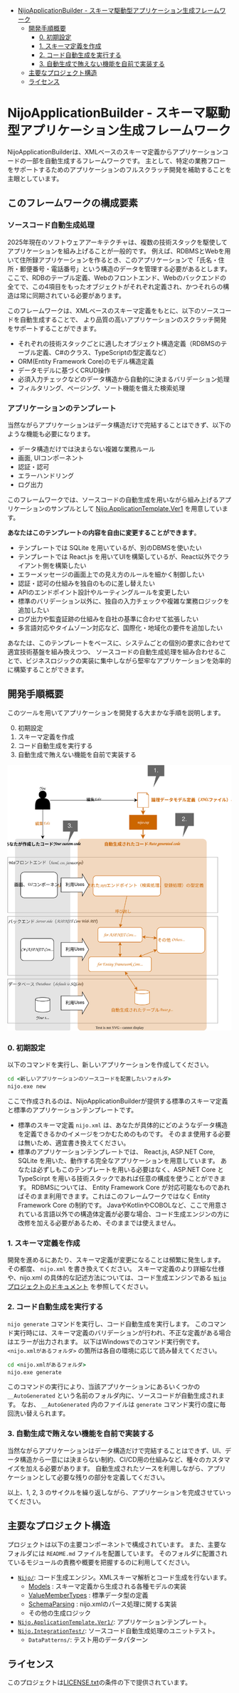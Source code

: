 - [NijoApplicationBuilder - スキーマ駆動型アプリケーション生成フレームワーク](#nijoapplicationbuilder---スキーマ駆動型アプリケーション生成フレームワーク)
  - [開発手順概要](#開発手順概要)
    - [0. 初期設定](#0-初期設定)
    - [1. スキーマ定義を作成](#1-スキーマ定義を作成)
    - [2. コード自動生成を実行する](#2-コード自動生成を実行する)
    - [3. 自動生成で賄えない機能を自前で実装する](#3-自動生成で賄えない機能を自前で実装する)
  - [主要なプロジェクト構造](#主要なプロジェクト構造)
  - [ライセンス](#ライセンス)


# NijoApplicationBuilder - スキーマ駆動型アプリケーション生成フレームワーク
NijoApplicationBuilderは、XMLベースのスキーマ定義からアプリケーションコードの一部を自動生成するフレームワークです。
主として、特定の業務フローをサポートするためのアプリケーションのフルスクラッチ開発を補助することを主眼としています。

## このフレームワークの構成要素

### ソースコード自動生成処理

2025年現在のソフトウェアアーキテクチャは、複数の技術スタックを駆使してアプリケーションを組み上げることが一般的です。
例えば、RDBMSとWebを用いて住所録アプリケーションを作るとき、このアプリケーションで「氏名・住所・郵便番号・電話番号」という構造のデータを管理する必要があるとします。
ここで、RDBのテーブル定義、Webのフロントエンド、Webのバックエンドの全てで、この4項目をもったオブジェクトがそれぞれ定義され、かつそれらの構造は常に同期されている必要があります。

このフレームワークは、XMLベースのスキーマ定義をもとに、以下のソースコードを自動生成することで、
より品質の高いアプリケーションのスクラッチ開発をサポートすることができます。

- それぞれの技術スタックごとに適したオブジェクト構造定義（RDBMSのテーブル定義、C#のクラス、TypeScriptの型定義など）
- ORM(Entity Framework Core)のモデル構造定義
- データモデルに基づくCRUD操作
- 必須入力チェックなどのデータ構造から自動的に決まるバリデーション処理
- フィルタリング、ページング、ソート機能を備えた検索処理

### アプリケーションのテンプレート

当然ながらアプリケーションはデータ構造だけで完結することはできず、以下のような機能も必要になります。

- データ構造だけでは決まらない複雑な業務ルール
- 画面, UIコンポーネント
- 認証・認可
- エラーハンドリング
- ログ出力

このフレームワークでは、ソースコードの自動生成を用いながら組み上げるアプリケーションのサンプルとして
[Nijo.ApplicationTemplate.Ver1](./Nijo.ApplicationTemplate.Ver1/README.md) を用意しています。

**あなたはこのテンプレートの内容を自由に変更することができます**。

- テンプレートでは SQLite を用いているが、別のDBMSを使いたい
- テンプレートでは React.js を用いてUIを構築しているが、React以外でクライアント側を構築したい
- エラーメッセージの画面上での見え方のルールを細かく制御したい
- 認証・認可の仕組みを独自のものに差し替えたい
- APIのエンドポイント設計やルーティングルールを変更したい
- 標準のバリデーション以外に、独自の入力チェックや複雑な業務ロジックを追加したい
- ログ出力や監査証跡の仕組みを自社の基準に合わせて拡張したい
- 多言語対応やタイムゾーン対応など、国際化・地域化の要件を追加したい

あなたは、このテンプレートをベースに、システムごとの個別の要求に合わせて適宜技術基盤を組み換えつつ、
ソースコードの自動生成処理を組み合わせることで、ビジネスロジックの実装に集中しながら堅牢なアプリケーションを効率的に構築することができます。

## 開発手順概要
このツールを用いてアプリケーションを開発する大まかな手順を説明します。

0. 初期設定
1. スキーマ定義を作成
2. コード自動生成を実行する
3. 自動生成で賄えない機能を自前で実装する

![開発手順概要](./README_files/README.drawio.svg)

### 0. 初期設定
以下のコマンドを実行し、新しいアプリケーションを作成してください。

```cmd
cd <新しいアプリケーションのソースコードを配置したいフォルダ>
nijo.exe new
```

ここで作成されるのは、NijoApplicationBuilderが提供する標準のスキーマ定義と標準のアプリケーションテンプレートです。

- 標準のスキーマ定義 `nijo.xml` は、あなたが具体的にどのようなデータ構造を定義できるかのイメージをつかむためのものです。
  そのまま使用する必要は無いため、適宜書き換えてください。
- 標準のアプリケーションテンプレートでは、 React.js, ASP.NET Core, SQLite を用いた、動作する完全なアプリケーションを用意しています。
  あなたは必ずしもこのテンプレートを用いる必要はなく、ASP.NET Core と TypeScirpt を用いる技術スタックであれば任意の構成を使うことができます。
  RDBMSについては、 Entity Framework Core が対応可能なものであればそのまま利用できます。これはこのフレームワークではなく Entity Framework Core の制約です。
  JavaやKotlinやCOBOLなど、ここで用意されている言語以外での構造体定義が必要な場合、コード生成エンジンの方に改修を加える必要があるため、そのままでは使えません。

### 1. スキーマ定義を作成
開発を進めるにあたり、スキーマ定義が変更になることは頻繁に発生します。
その都度、 `nijo.xml` を書き換えてください。
スキーマ定義のより詳細な仕様や、nijo.xml の具体的な記述方法については、コード生成エンジンである [`Nijo` プロジェクトのドキュメント](./Nijo/README.md) を参照してください。

### 2. コード自動生成を実行する
`nijo generate` コマンドを実行し、コード自動生成を実行します。
このコマンド実行時には、スキーマ定義のバリデーションが行われ、不正な定義がある場合はエラーが出力されます。
以下はWindowsでのコマンド実行例です。 `<nijo.xmlがあるフォルダ>` の箇所は各自の環境に応じて読み替えてください。

```cmd
cd <nijo.xmlがあるフォルダ>
nijo.exe generate
```

このコマンドの実行により、当該アプリケーションにあるいくつかの `__AutoGenerated` という名前のフォルダ内に、ソースコードが自動生成されます。
なお、 `__AutoGenerated` 内のファイルは `generate` コマンド実行の度に毎回洗い替えられます。

### 3. 自動生成で賄えない機能を自前で実装する
当然ながらアプリケーションはデータ構造だけで完結することはできず、UI、データ構造から一意には決まらない制約、CI/CD用の仕組みなど、種々のカスタマイズを加える必要があります。
自動生成されたソースを利用しながら、アプリケーションとして必要な残りの部分を定義してください。

以上、1, 2, 3 のサイクルを繰り返しながら、アプリケーションを完成させていってください。

## 主要なプロジェクト構造
プロジェクトは以下の主要コンポーネントで構成されています。
また、主要なフォルダには `README.md` ファイルを配置しています。
そのフォルダに配置されているモジュールの責務や概要を把握するのに利用してください。

- [`Nijo/`](./Nijo/README.md): コード生成エンジン。XMLスキーマ解析とコード生成を行ないます。
  - [Models](Nijo/Models/README.md) : スキーマ定義から生成される各種モデルの実装
  - [ValueMemberTypes](Nijo/ValueMemberTypes/README.md) : 標準データ型の定義
  - [SchemaParsing](Nijo/SchemaParsing/README.md) : nijo.xmlのパース処理に関する実装
  - その他の生成ロジック
- [`Nijo.ApplicationTemplate.Ver1/`](./Nijo.ApplicationTemplate.Ver1/README.md): アプリケーションテンプレート。
- [`Nijo.IntegrationTest/`](./Nijo.IntegrationTest/): ソースコード自動生成処理のユニットテスト。
  - `DataPatterns/`: テスト用のデータパターン


## ライセンス
このプロジェクトは[LICENSE.txt](./LICENSE.txt)の条件の下で提供されています。
